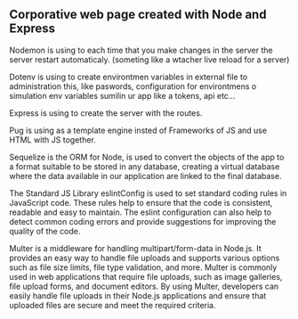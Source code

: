 ## Corporative web page created with Node and Express

Nodemon is using to each time that you make changes in the server the server restart automaticaly. (someting like a wtacher live reload for a server)

Dotenv is using to create environtmen variables in external file to administration this, like paswords, configuration for environtmens o simulation env variables sumilin ur app like a tokens, api etc...

Express is using to create the server with the routes.

Pug is using as a template engine insted of Frameworks of JS and use HTML with JS together.

Sequelize is the ORM for Node, is used to convert the objects of the app to a format suitable to be stored in any database, creating a virtual database where the data available in our application are linked to the final database. 

The Standard JS Library eslintConfig is used to set standard coding rules in JavaScript code. These rules help to ensure that the code is consistent, readable and easy to maintain. The eslint configuration can also help to detect common coding errors and provide suggestions for improving the quality of the code.

Multer is a middleware for handling multipart/form-data in Node.js. It provides an easy way to handle file uploads and supports various options such as file size limits, file type validation, and more. Multer is commonly used in web applications that require file uploads, such as image galleries, file upload forms, and document editors. By using Multer, developers can easily handle file uploads in their Node.js applications and ensure that uploaded files are secure and meet the required criteria.
